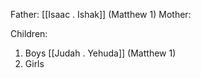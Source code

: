 Father: [[Isaac . Ishak]] (Matthew 1)
Mother: 

Children:
1) Boys
	[[Judah . Yehuda]] (Matthew 1)
2) Girls
	